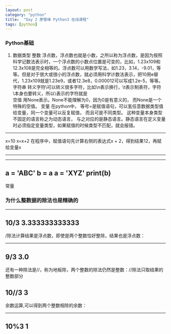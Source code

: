 ```yaml
---
layout: post
category: "python"
title:  "Day 2 廖雪峰 Python3 在线课程"
tags: [python]
---
```

### Python基础
1. 数据类型
整数
浮点数，浮点数也就是小数，之所以称为浮点数，是因为按照科学记数法表示时，一个浮点数的小数点位置是可变的，比如，1.23x109和12.3x108是完全相等的。浮点数可以用数学写法，如1.23，3.14，-9.01，等等。但是对于很大或很小的浮点数，就必须用科学计数法表示，把10用e替代，1.23x109就是1.23e9，或者12.3e8，0.000012可以写成1.2e-5，等等。
字符串
转义字符\可以转义很多字符，比如\n表示换行，\t表示制表符，字符\本身也要转义，所以\\表示的字符就是\
空值
用None表示。None不能理解为0，因为0是有意义的， 而None是一个特殊的空值。
变量
在python中， 等号=是赋值语句，可以氢任意数据类型值给变量，同一个变量可以反复赋值， 而且可是不同类型。
这种变量本身类型不固定的语言称之为动态语言， 与之对应的是静态语言。静态语言在定义变量时必须指定变量类型，如果赋值的时候类型不匹配，就会报错。

---
x=10
x=x+2
在程序中，赋值语句先计算右侧的表达式x + 2，得到结果12，再赋给变量x

---
---
a = 'ABC'
b = a
a = 'XYZ'
print(b)
---
常量
### 为什么整数据的除法也是精确的
---
10/3
3.333333333333
---
/除法计算结果是浮点数，即使是两个整数恰好整除，结果也是浮点数：

---
9/3
3.0
---
还有一种除法是//，称为地板除，两个整数的除法仍然是整数：//除法只取结果的整数部分

10//3
3
---
余数运算,可以得到两个整数相除的余数：

---
10%3
1
---

